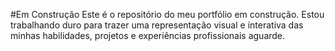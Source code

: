 #Em Construção
Este é o repositório do meu portfólio em construção. Estou trabalhando duro para trazer uma representação visual e interativa das minhas habilidades, projetos e experiências profissionais aguarde.

